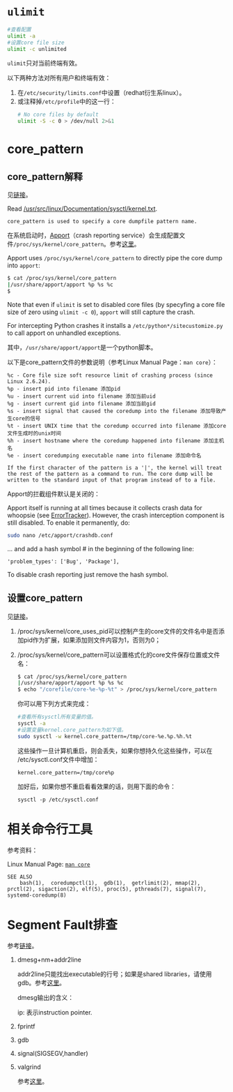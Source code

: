 # `ulimit`

```bash
#查看配置
ulimit -a
#设置core file size
ulimit -c unlimited
```

`ulimit`只对当前终端有效。

以下两种方法对所有用户和终端有效：

1. 在`/etc/security/limits.conf`中设置（redhat衍生系linux）。
2. 或注释掉`/etc/profile`中的这一行：
    ```bash
    # No core files by default
    ulimit -S -c 0 > /dev/null 2>&1
    ```

# core_pattern

## core_pattern解释

见[链接](https://stackoverflow.com/questions/2065912/core-dumped-but-core-file-is-not-in-the-current-directory)。

Read [/usr/src/linux/Documentation/sysctl/kernel.txt](http://www.kernel.org/doc/Documentation/sysctl/kernel.txt).

    core_pattern is used to specify a core dumpfile pattern name.

在系统启动时，[Apport](https://wiki.ubuntu.com/Apport)（crash reporting service）会生成配置文件`/proc/sys/kernel/core_pattern`。参考[这里](https://askubuntu.com/questions/420410/how-to-permanently-edit-the-core-pattern-file)。

Apport uses `/proc/sys/kernel/core_pattern` to directly pipe the core dump into `apport`:

```bash
$ cat /proc/sys/kernel/core_pattern
|/usr/share/apport/apport %p %s %c
$ 
```

Note that even if `ulimit` is set to disabled core files (by specyfing a core file size of zero using `ulimit -c 0`), `apport` will still capture the crash.

For intercepting Python crashes it installs a `/etc/python*/sitecustomize.py` to call apport on unhandled exceptions.

其中，`/usr/share/apport/apport`是一个python脚本。

以下是core_pattern文件的参数说明（参考Linux Manual Page：`man core`）：
```
%c - Core file size soft resource limit of crashing process (since Linux 2.6.24).
%p - insert pid into filename 添加pid
%u - insert current uid into filename 添加当前uid
%g - insert current gid into filename 添加当前gid
%s - insert signal that caused the coredump into the filename 添加导致产生core的信号
%t - insert UNIX time that the coredump occurred into filename 添加core文件生成时的unix时间
%h - insert hostname where the coredump happened into filename 添加主机名
%e - insert coredumping executable name into filename 添加命令名

If the first character of the pattern is a '|', the kernel will treat the rest of the pattern as a command to run. The core dump will be written to the standard input of that program instead of to a file.
```

Apport的拦截组件默认是关闭的：

Apport itself is running at all times because it collects crash data for whoopsie (see [ErrorTracker](https://wiki.ubuntu.com/ErrorTracker)). However, the crash interception component is still disabled. To enable it permanently, do:

```bash
sudo nano /etc/apport/crashdb.conf
```

... and add a hash symbol # in the beginning of the following line:

    'problem_types': ['Bug', 'Package'],

To disable crash reporting just remove the hash symbol.

## 设置core_pattern

见[链接](https://www.cnblogs.com/xiaodoujiaohome/p/6222895.html)。

1. /proc/sys/kernel/core_uses_pid可以控制产生的core文件的文件名中是否添加pid作为扩展，如果添加则文件内容为1，否则为0；

2. /proc/sys/kernel/core_pattern可以设置格式化的core文件保存位置或文件名：

    ```bash
    $ cat /proc/sys/kernel/core_pattern
    |/usr/share/apport/apport %p %s %c
    $ echo "/corefile/core-%e-%p-%t" > /proc/sys/kernel/core_pattern
    ```


    你可以用下列方式来完成：
    ```bash
    #查看所有sysctl所有变量的值。
    sysctl -a
    #设置变量kernel.core_pattern为如下值。
    sudo sysctl -w kernel.core_pattern=/tmp/core-%e.%p.%h.%t
    ```

    这些操作一旦计算机重启，则会丢失，如果你想持久化这些操作，可以在 /etc/sysctl.conf文件中增加：
    ```
    kernel.core_pattern=/tmp/core%p
    ```

    加好后，如果你想不重启看看效果的话，则用下面的命令：
    ```
    sysctl -p /etc/sysctl.conf
    ```

# 相关命令行工具

参考资料：

Linux Manual Page: [`man core`](https://man7.org/linux/man-pages/man5/core.5.html)

    SEE ALSO
        bash(1),  coredumpctl(1),  gdb(1),  getrlimit(2), mmap(2), prctl(2), sigaction(2), elf(5), proc(5), pthreads(7), signal(7), systemd-coredump(8)

# Segment Fault排查

参考[链接](https://www.wtango.com/%E6%AE%B5%E9%94%99%E8%AF%AFsegmentation-fault%E4%BA%A7%E7%94%9F%E7%9A%84%E5%8E%9F%E5%9B%A0%E4%BB%A5%E5%8F%8A%E8%B0%83%E8%AF%95%E6%96%B9%E6%B3%95/)。

1. dmesg+nm+addr2line

   addr2line只能找出executable的行号；如果是shared libraries，请使用gdb。参考[这里](https://stackoverflow.com/questions/2549214/interpreting-segfault-messages)。

   dmesg输出的含义：

   ip: 表示instruction pointer.

2. fprintf
3. gdb
4. signal(SIGSEGV,handler)
5. valgrind

    参考[这里](https://jvns.ca/blog/2018/04/28/debugging-a-segfault-on-linux/)。